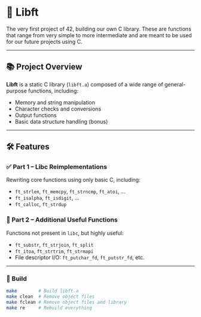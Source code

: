 # 🧰 Libft

The very first project of 42, building our own C library.
These are functions that range from very simple to more intermediate and are meant to be used for our future projects using C.

---

## 📚 Project Overview

**Libft** is a static C library (`libft.a`) composed of a wide range of general-purpose functions, including:
- Memory and string manipulation
- Character checks and conversions
- Output functions
- Basic data structure handling (bonus)

---

## 🛠️ Features

### ✅ Part 1 – Libc Reimplementations
Rewriting core functions using only basic C, including:
- `ft_strlen`, `ft_memcpy`, `ft_strncmp`, `ft_atoi`, ...
- `ft_isalpha`, `ft_isdigit`, ...
- `ft_calloc`, `ft_strdup`

### 🧩 Part 2 – Additional Useful Functions
Functions not present in `libc`, but highly useful:
- `ft_substr`, `ft_strjoin`, `ft_split`
- `ft_itoa`, `ft_strtrim`, `ft_strmapi`
- File descriptor I/O: `ft_putchar_fd`, `ft_putstr_fd`, etc.

---

### 🔧 Build

```bash
make        # Build libft.a
make clean  # Remove object files
make fclean # Remove object files and library
make re     # Rebuild everything

